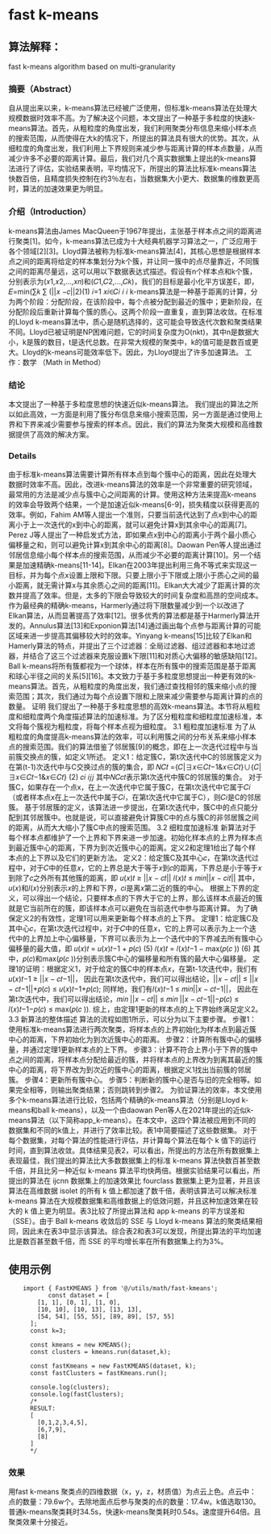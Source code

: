 # fast k-means
## 算法解释：
fast k-means algorithm based on multi-granularity
### 摘要（Abstract）
自从提出来以来，k-means算法已经被广泛使用，但标准k-means算法在处理大规模数据时效率不高。为了解决这个问题，本文提出了一种基于多粒度的快速k-means算法。首先，从粗粒度的角度出发，我们利用聚类分布信息来缩小样本点的搜索范围，从而使得在大k的情况下，所提出的算法具有很大的优势。其次，从细粒度的角度出发，我们利用上下界规则来减少参与距离计算的样本点数量，从而减少许多不必要的距离计算。最后，我们对几个真实数据集上提出的k-means算法进行了评估，实验结果表明，平均情况下，所提出的算法比标准k-means算法快数百倍，且精度损失控制在约3％左右，当数据集大小更大、数据集的维数更高时，算法的加速效果更为明显。
### 介绍（Introduction）
k-means算法由James MacQueen于1967年提出，主张基于样本点之间的距离进行聚类[1]。如今，k-means算法已成为十大经典机器学习算法之一，广泛应用于各个领域[2][3]。Lloyd算法被称为标准k-means算法[4]，其核心思想是根据样本点之间的距离将给定的样本集划分为k个簇，并让同一簇中的点尽量靠近，不同簇之间的距离尽量远，这可以用以下数据表达式描述。假设有n个样本点和k个簇，分别表示为(𝑥1,𝑥2,...,𝑥𝑛)和(𝐶1,𝐶2,...,𝐶𝑘)，我们的目标是最小化平方误差E，即， 𝐸=min⁡(∑𝑘 ∑ (||𝑥 −𝑐||2)(1) 𝑖=1 𝑥𝑖∈𝐶𝑖 𝑖 𝑖 k-means算法是一种基于距离的计算，分为两个阶段：分配阶段，在该阶段中，每个点被分配到最近的簇中；更新阶段，在分配阶段后重新计算每个簇的质心。这两个阶段一直重复，直到算法收敛。在标准的Lloyd k-means算法中，质心是随机选择的，这可能会导致迭代次数和聚类结果不同。Lloyd已被证明是NP困难问题，它的时间复杂度为O(nkt)，其中n是数据大小，k是簇的数目，t是迭代总数。在非常大规模的聚类中，k的值可能是数百或更大。Lloyd的k-means可能效率低下。因此，为Lloyd提出了许多加速算法。
工作：数学 （Math in Method）
### 结论
本文提出了一种基于多粒度思想的快速近似k-means算法。 我们提出的算法之所以如此高效，一方面是利用了簇分布信息来缩小搜索范围，另一方面是通过使用上界和下界来减少需要参与搜索的样本点。因此，我们的算法为聚类大规模和高维数据提供了高效的解决方案。

### Details
由于标准k-means算法需要计算所有样本点到每个簇中心的距离，因此在处理大数据时效率不高。因此，改进k-means算法的效率是一个非常重要的研究领域，最常用的方法是减少点与簇中心之间距离的计算。使用这种方法来提高k-means的效率会导致两个结果，一个是加速近似k-means[6-9]，损失精度以获得更高的效率。例如，Fahim AM等人提出一个准则，只要当前迭代达到了点x到中心的距离小于上一次迭代的x到中心的距离，就可以避免计算x到其余中心的距离[7]。Perez J等人提出了一种启发式方法，即如果点x到中心的距离小于两个最小质心偏移量之和，则可以避免计算x到其余中心的距离[8]。Daowan Pen等人提出通过邻居信息缩小每个样本点的搜索范围，从而减少不必要的距离计算[10]。另一个结果是加速精确k-means[11-14]。Elkan在2003年提出利用三角不等式来实现这一目标，并为每个点x设置上限和下限。只要上限小于下限或上限小于质心之间的最小距离，就无需计算x与其余质心之间的距离[11]。Elkan大大减少了距离计算的次数并提高了效率。但是，太多的下限会导致较大的时间复杂度和高昂的空间成本。作为最经典的精确k-means，Harmerly通过将下限数量减少到一个以改进了Elkan算法，从而显著提高了效率[12]。很多优秀的算法都是基于Harmerly算法开发的。Annulus算法[13]和Exponion算法[14]通过画出每个点参与距离计算的可能区域来进一步提高其偏移较大时的效率。Yinyang k-means[15]比较了Elkan和Hamerly算法的特点，并提出了三个过滤器：全局过滤器、组过滤器和本地过滤器，并结合了这三个过滤器来克服设置k下限[11]和对质心大偏移的敏感缺陷[12]。Ball k-means将所有簇都视为一个球体，样本在所有簇中的搜索范围是基于距离和球心半径之间的关系[5][16]。本文致力于基于多粒度思想提出一种更有效的k-means算法。首先，从粗粒度的角度出发，我们通过查找相邻的簇来缩小点的搜索范围；其次，我们通过为每个点设置下限和上限来减少需要参与距离计算的点的数量。
证明
我们提出了一种基于多粒度思想的高效k-means算法。本节将从粗粒度和细粒度两个角度描述算法的加速标准。为了区分粗粒度和细粒度加速标准，本文将每个簇视为粗粒度，将每个样本点视为细粒度。
3.1 粗粒度加速标准
为了从粗粒度的角度提高k-means算法的效率，可以利用簇之间的分布关系来缩小样本点的搜索范围。我们的算法借鉴了邻居簇[9]的概念，即在上一次迭代过程中与当前簇交换点的簇，如定义1所述。 定义1：给定簇C，第t次迭代中C的邻居簇定义为在第(t-1)次迭代中与C交换过点的簇的集合，即 𝑁𝐶𝑡 ={𝐶|∃𝑥∈𝐶𝑡−1&𝑥∈𝐶𝑡}∪{𝐶|∃𝑥∈𝐶𝑡−1&𝑥∈𝐶𝑡} (2) 𝑐𝑖 𝑖𝑗𝑗 其中𝑁𝐶𝑐𝑡表示第t次迭代中簇C的邻居簇的集合。 对于簇C，如果存在一个点x，在上一次迭代中它属于簇C，在第t次迭代中它属于𝐶𝑖（或者样本点x在上一次迭代中属于𝐶𝑖，在第t次迭代中它属于C），则𝐶𝑖是C的邻居簇。 基于邻居簇的定义，该算法进一步提出，在第t次迭代中，簇C中的点只能分配到其邻居簇中。也就是说，可以直接避免计算簇C中的点与簇C的非邻居簇之间的距离，从而大大缩小了簇C中点的搜索范围。
3.2 细粒度加速标准
新算法对于每个样本点都维护了一个上界和下界来进一步加速。初始化样本点的上界为样本点到最近簇中心的距离，下界为到次近簇中心的距离。定义2和定理1给出了每个样本点的上下界以及它们的更新方法。 定义2：给定簇C及其中心𝑐，在第t次迭代过程中，对于𝐶中的任意𝑥，它的上界总是大于等于𝑥到𝑐的距离，下界总是小于等于𝑥到除了𝑐之外所有其他簇的距离，即 𝑢(𝑥)𝑡 ≥ ||𝑥 − 𝑐𝑡|| 𝑙(𝑥)𝑡 ≤ 𝑚𝑖𝑛||𝑥 − 𝑐𝑖𝑡|| 其中，𝑢(𝑥)和𝑙(𝑥)分别表示𝑥的上界和下界，𝑐𝑖是离𝑥第二近的簇的中心。 根据上下界的定义，可以得出一个结论，只要样本点的下界大于它的上界，那么该样本点最近的簇就是它当前所在的簇，即该样本点可以避免在当前迭代中参与距离计算。 为了确保定义2的有效性，定理1可以用来更新每个样本点的上下界。 定理1：给定簇C及其中心𝑐，在第t次迭代过程中，对于𝐶中的任意𝑥，它的上界可以表示为上一个迭代中的上界加上中心偏移量，下界可以表示为上一个迭代中的下界减去所有簇中心偏移量的最大值，即 𝑢(𝑥)𝑡 = 𝑢(𝑥)𝑡−1 + 𝑝(𝑐) (5) 𝑙(𝑥)𝑡 = 𝑙(𝑥)𝑡−1 − max⁡(𝑝(𝑐 )) (6) 其中，𝑝(𝑐)和max⁡(𝑝(𝑐 ))分别表示簇C中心的偏移量和所有簇的最大中心偏移量。 定理1的证明：根据定义1，对于给定的簇C中的样本点𝑥，在第t-1次迭代中，我们有𝑢(𝑥)𝑡−1 ≥ ||𝑥 − 𝑐𝑡−1||， 因此在第t次迭代中，我们可以得出结论，||𝑥 − 𝑐𝑡|| ≤ ||𝑥 − 𝑐𝑡−1||+𝑝(𝑐) ≤ 𝑢(𝑥)𝑡−1+𝑝(𝑐); 同样地，我们有𝑙(𝑥)𝑡−1 ≤ 𝑚𝑖𝑛||𝑥 − 𝑐𝑡−1||， 因此在第t次迭代中，我们可以得出结论，𝑚𝑖𝑛 ||𝑥 − 𝑐𝑡|| ≤ 𝑚𝑖𝑛 ||𝑥 − 𝑐𝑡−1||−𝑝(𝑐) ≤ 𝑙(𝑥)𝑡−1−𝑝(𝑐) ≤ max⁡(𝑝(𝑐 )). 综上，由定理1更新的样本点的上下界始终满足定义2。
3.3 新算法的整体描述
算法的流程如图1所示，可以分为以下主要步骤。 步骤1：使用标准k-means算法进行两次聚类，将样本点的上界初始化为样本点到最近簇中心的距离，下界初始化为到次近簇中心的距离。 步骤2：计算所有簇中心的偏移量，并通过定理1更新样本点的上下界。 步骤3：计算不符合上界小于下界的簇中点之间的距离，将样本点分配给最近的簇，并将样本点的上界改为到离其最近的簇中心的距离，将下界改为到次近的簇中心的距离，根据定义1找出当前簇的邻居簇。 步骤4：更新所有簇中心。 步骤5：判断新的簇中心是否与旧的完全相等。如果完全相等，则输出聚类结果；否则跳转到步骤2。
为验证算法的效率，本文使用多个k-means算法进行比较，包括两个精确的k-means算法（分别是Lloyd k-means和ball k-means），以及一个由daowan Pen等人在2021年提出的近似k-means算法（以下简称app_k-means）。在本文中，这四个算法被应用到不同的数据集和不同的k值上，并进行了效率比较。表1中简要描述了这些数据集。
对于每个数据集，对每个算法的性能进行评估，并计算每个算法在每个 k 值下的运行时间，直到算法收敛。具体结果见表2，可以看出，所提出的方法在所有数据集上表现最佳，我们提出的算法比大多数数据集上的标准 k-means 算法快数百甚至数千倍，并且比另一种近似 k-means 算法平均快两倍。根据实验结果可以看出，所提出的算法在 ijcnn 数据集上的加速效果比 fourclass 数据集上更为显著，并且该算法在高维数据 isolet 的所有 k 值上都加速了数千倍，表明该算法可以解决标准 k-means 算法在大规模数据集和高维数据上的低效问题，并且这种加速效果在较大的 k 值上更为明显。表3比较了所提出算法和 app k-means 的平方误差和（SSE）。由于 Ball k-means 收敛后的 SSE 与 Lloyd k-means 算法的聚类结果相同，因此未在表3中显示该算法。综合表2和表3可以发现，所提出算法的平均加速比是数百甚至数千倍，而 SSE 的平均增长率在所有数据集上约为3%。

## 使用示例
``` import { KMEANS } from '@/utils/math/k-means';
    import { FastKMEANS } from '@/utils/math/fast-kmeans';
           const dataset = [
        [1, 1], [0, 1], [1, 0],
        [10, 10], [10, 13], [13, 13],
        [54, 54], [55, 55], [89, 89], [57, 55]
      ];
      const k=3;
      
      const kmeans = new KMEANS();
      const clusters = kmeans.run(dataset,k);
      
      const fastKmeans = new FastKMEANS(dataset, k);
      const fastClusters = fastKmeans.run();

      console.log(clusters);
      console.log(fastClusters);
      /*
      RESULT:
      [
        [0,1,2,3,4,5],
        [6,7,9],
        [8]
      ]
      */
``` 

### 效果
  用fast k-means 聚类点的四维数据（x，y，z，材质值）为点云上色。点云中：点的数量：79.6w个。去除地面点后参与聚类的点的数量：17.4w。k值选取130。普通k-means聚类耗时34.5s，快速k-means聚类耗时0.54s。速度提升64倍。且聚类效果十分接近。
       
